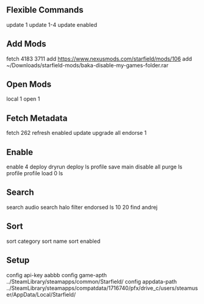 ## Flexible Commands
update 1
update 1-4
update enabled

## Add Mods
fetch 4183 3711
add https://www.nexusmods.com/starfield/mods/106
add ~/Downloads/starfield-mods/baka-disable-my-games-folder.rar

## Open Mods
local 1
open 1

## Fetch Metadata
fetch 262
refresh enabled
update
upgrade all
endorse 1

## Enable
enable 4
deploy dryrun
deploy
ls
profile save main
disable all
purge
ls
profile
profile load 0
ls

## Search
search audio
search halo
filter endorsed
ls 10 20
find andrej

## Sort
sort category
sort name
sort enabled

## Setup
config api-key aabbb
config game-apth ../SteamLibrary/steamapps/common/Starfield/
config appdata-path ../SteamLibrary/steamapps/compatdata/1716740/pfx/drive_c/users/steamuser/AppData/Local/Starfield/